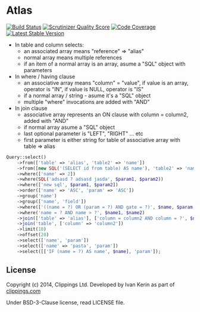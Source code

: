 # Atlas

[![Build Status](https://travis-ci.org/clippings/atlas.png?branch=master)](https://travis-ci.org/clippings/atlas)
[![Scrutinizer Quality Score](https://scrutinizer-ci.com/g/clippings/atlas/badges/quality-score.png?s=429880c25663a4c0c4768fbb4158abe048726e82)](https://scrutinizer-ci.com/g/clippings/atlas/)
[![Code Coverage](https://scrutinizer-ci.com/g/clippings/atlas/badges/coverage.png?s=e32088c682e67d1c7eec28b58f9c6a34a2123ed7)](https://scrutinizer-ci.com/g/clippings/atlas/)
[![Latest Stable Version](https://poser.pugx.org/clippings/atlas/v/stable.png)](https://packagist.org/packages/clippings/atlas)

* In table and column selects:
	* an associated array means "reference" => "alias"
	* normal array means multiple references
	* if an item of a normal array is an array, asume a "SQL" object with parameters
* In where / having clause
	* an associative array means "column" = "value", if value is an array, operator is "IN", if value is NULL, operator is "IS"
	* if a normal array / string - asume it's a "SQL" object
	* multiple "where" invocations are added with "AND"
* In join clause
	* associative array represents an ON clause with column = column2, added with "AND"
	* if normal array asume a "SQL" object
	* last optional parameter is "LEFT", "RIGHT" ... etc
	* first parameter is either string for table of associative array with table => alias

```php
Query::select()
	->from(['table' => 'alias', 'table2' => 'name'])
	->from([new SQL('(SELECT id from table) AS name'), 'table2' => 'name'])
	->where(['name' => 2])
	->where(SQL('adsasd ? adsasd jasda', $param1, $param2))
	->where(['new sql', $param1, $param2])
	->order(['name' => 'ASC', 'param' => 'ASC'])
	->group('name')
	->group(['name', 'field'])
	->where(['((name = ?) OR (param = ?) AND gate = ?)', $name, $param, $gate])
	->where('name = ? AND name > ?', $name1, $name2)
	->join(['table' => 'alias'], ['column = column2 AND column = ?', $name1], 'LEFT')
	->join('table', ['column' => 'column2'])
	->limit(10)
	->offset(20)
	->select(['name', 'param'])
	->select(['name' => 'pasta', 'param'])
	->select([['IF (name = ?) AS name', $name], 'param']);
```
## License

Copyright (c) 2014, Clippings Ltd. Developed by Ivan Kerin as part of [clippings.com](http://clippings.com)

Under BSD-3-Clause license, read LICENSE file.
